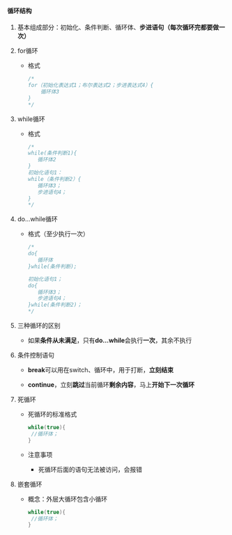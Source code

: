 #### 循环结构

1. 基本组成部分：初始化、条件判断、循环体、**步进语句（每次循环完都要做一次）**

2. for循环

   - 格式

     ```java 
     /*
     for（初始化表达式1；布尔表达式2；步进表达式4）{
         循环体3
     }
     */
     ```
     

3. while循环

   - 格式

     ```java
     /*
     while(条件判断1){
     	循环体2
     }
     初始化语句1：
     while（条件判断2）{
     	循环体3；
     	步进语句4；
     }
     */
     ```

4. do...while循环

   - 格式（至少执行一次）

     ```java
     /*
     do{
     	循环体
     }while(条件判断);
     
     初始化语句1；
     do{
     	循环体3；
     	步进语句4；
     }while(条件判断2)；
     */
     ```

  5. 三种循环的区别

     - 如果**条件从未满足**，只有**do...while**会执行**一次**，其余不执行

  6. 条件控制语句

     - **break**可以用在switch、循环中，用于打断，**立刻结束**

     - **continue**，立刻**跳过**当前循环**剩余内容**，马上**开始下一次循环**

  7. 死循环

     - 死循环的标准格式

       ```java
       while(true){
       	//循环体；
       }
       ```

     - 注意事项

       - 死循环后面的语句无法被访问，会报错

  8. 嵌套循环

     - 概念：外层大循环包含小循环

       ```java
       while(true){
       	//循环体；
       }
       ```

